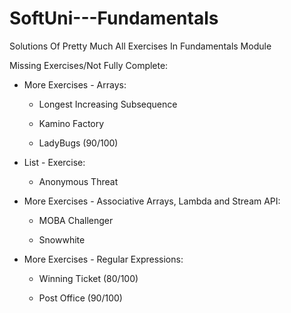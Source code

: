 # SoftUni---Fundamentals

Solutions Of Pretty Much All Exercises In Fundamentals Module

Missing Exercises/Not Fully Complete:

- More Exercises - Arrays:

  - Longest Increasing Subsequence

  - Kamino Factory

  - LadyBugs (90/100)

- List - Exercise:

  - Anonymous Threat

- More Exercises - Associative Arrays, Lambda and Stream API:

  - MOBA Challenger

  - Snowwhite

- More Exercises - Regular Expressions:

  - Winning Ticket (80/100)

  - Post Office (90/100)
